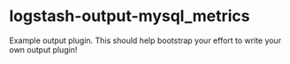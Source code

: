 # logstash-output-mysql_metrics
Example output plugin. This should help bootstrap your effort to write your own output plugin!
